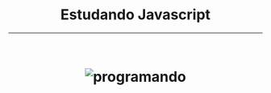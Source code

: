 <h1 align="center" > Estudando Javascript </h1>
<hr> 
<br>
<h1 align="center">

![programando](https://user-images.githubusercontent.com/75100575/152958609-862461d5-a48b-4d3e-b47e-105fd4dd4507.gif)
